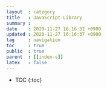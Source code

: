```yaml
---
layout  : category
title   : JavaScript Library
summary : 
date    : 2020-11-27 16:16:32 +0900
updated : 2020-11-27 16:16:37 +0900
tag     : navigation
toc     : true
public  : true
parent  : [[index-s]]
latex   : false
---
```

* TOC
{:toc}
